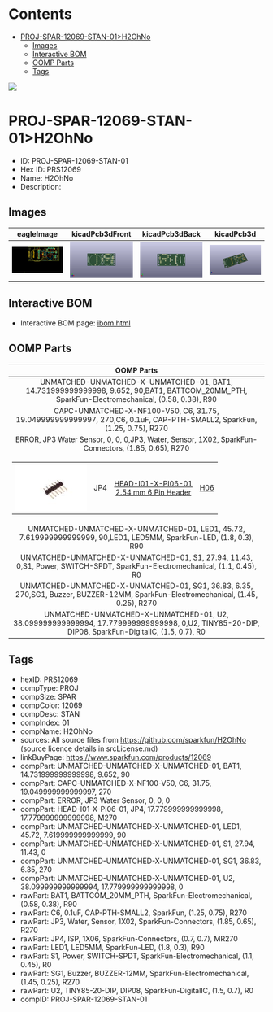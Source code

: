 



Contents
========

* [PROJ-SPAR-12069-STAN-01>H2OhNo](#proj-spar-12069-stan-01h2ohno)
	* [Images](#images)
	* [Interactive BOM](#interactive-bom)
	* [OOMP Parts](#oomp-parts)
	* [Tags](#tags)
  
![][im]
# PROJ-SPAR-12069-STAN-01>H2OhNo

- ID: PROJ-SPAR-12069-STAN-01
- Hex ID: PRS12069
- Name: H2OhNo
- Description: 

## Images
  
  

|eagleImage|kicadPcb3dFront|kicadPcb3dBack|kicadPcb3d|
| :---: | :---: | :---: | :---: |
|[![eagleImage](eagleImage_140.png)](eagleImage_600.png)|[![kicadPcb3dFront](kicadPcb3dFront_140.png)](kicadPcb3dFront_600.png)|[![kicadPcb3dBack](kicadPcb3dBack_140.png)](kicadPcb3dBack_600.png)|[![kicadPcb3d](kicadPcb3d_140.png)](kicadPcb3d_600.png)|

## Interactive BOM

- Interactive BOM page: [ibom.html](kicad/bom/ibom.html)

## OOMP Parts
  

|OOMP Parts|
| :---: |
|UNMATCHED-UNMATCHED-X-UNMATCHED-01, BAT1, 14.731999999999998, 9.652, 90,BAT1, BATTCOM_20MM_PTH, SparkFun-Electromechanical, (0.58, 0.38), R90|
|CAPC-UNMATCHED-X-NF100-V50, C6, 31.75, 19.049999999999997, 270,C6, 0.1uF, CAP-PTH-SMALL2, SparkFun, (1.25, 0.75), R270|
|ERROR, JP3 Water Sensor, 0, 0, 0,JP3, Water, Sensor, 1X02, SparkFun-Connectors, (1.85, 0.65), R270|
|<table><tr><td>![HEAD-I01-X-PI06-01](https://raw.githubusercontent.com/oomlout/oomlout_OOMP_parts/main/HEAD-I01-X-PI06-01/image_140.jpg)</td><td> JP4</td><td>[HEAD-I01-X-PI06-01<br>2.54 mm 6 Pin Header](https://github.com/oomlout/oomlout_OOMP_parts/tree/main/HEAD-I01-X-PI06-01/)</td><td>[H06](https://github.com/oomlout/oomlout_OOMP_parts/tree/main/HEAD-I01-X-PI06-01/)</td></tr></table>|
|UNMATCHED-UNMATCHED-X-UNMATCHED-01, LED1, 45.72, 7.619999999999999, 90,LED1, LED5MM, SparkFun-LED, (1.8, 0.3), R90|
|UNMATCHED-UNMATCHED-X-UNMATCHED-01, S1, 27.94, 11.43, 0,S1, Power, SWITCH-SPDT, SparkFun-Electromechanical, (1.1, 0.45), R0|
|UNMATCHED-UNMATCHED-X-UNMATCHED-01, SG1, 36.83, 6.35, 270,SG1, Buzzer, BUZZER-12MM, SparkFun-Electromechanical, (1.45, 0.25), R270|
|UNMATCHED-UNMATCHED-X-UNMATCHED-01, U2, 38.099999999999994, 17.779999999999998, 0,U2, TINY85-20-DIP, DIP08, SparkFun-DigitalIC, (1.5, 0.7), R0|

## Tags

- hexID: PRS12069
- oompType: PROJ
- oompSize: SPAR
- oompColor: 12069
- oompDesc: STAN
- oompIndex: 01
- oompName: H2OhNo
- sources: All source files from https://github.com/sparkfun/H2OhNo (source licence details in srcLicense.md)
- linkBuyPage: https://www.sparkfun.com/products/12069
- oompPart: UNMATCHED-UNMATCHED-X-UNMATCHED-01, BAT1, 14.731999999999998, 9.652, 90
- oompPart: CAPC-UNMATCHED-X-NF100-V50, C6, 31.75, 19.049999999999997, 270
- oompPart: ERROR, JP3 Water Sensor, 0, 0, 0
- oompPart: HEAD-I01-X-PI06-01, JP4, 17.779999999999998, 17.779999999999998, M270
- oompPart: UNMATCHED-UNMATCHED-X-UNMATCHED-01, LED1, 45.72, 7.619999999999999, 90
- oompPart: UNMATCHED-UNMATCHED-X-UNMATCHED-01, S1, 27.94, 11.43, 0
- oompPart: UNMATCHED-UNMATCHED-X-UNMATCHED-01, SG1, 36.83, 6.35, 270
- oompPart: UNMATCHED-UNMATCHED-X-UNMATCHED-01, U2, 38.099999999999994, 17.779999999999998, 0
- rawPart: BAT1, BATTCOM_20MM_PTH, SparkFun-Electromechanical, (0.58, 0.38), R90
- rawPart: C6, 0.1uF, CAP-PTH-SMALL2, SparkFun, (1.25, 0.75), R270
- rawPart: JP3, Water, Sensor, 1X02, SparkFun-Connectors, (1.85, 0.65), R270
- rawPart: JP4, ISP, 1X06, SparkFun-Connectors, (0.7, 0.7), MR270
- rawPart: LED1, LED5MM, SparkFun-LED, (1.8, 0.3), R90
- rawPart: S1, Power, SWITCH-SPDT, SparkFun-Electromechanical, (1.1, 0.45), R0
- rawPart: SG1, Buzzer, BUZZER-12MM, SparkFun-Electromechanical, (1.45, 0.25), R270
- rawPart: U2, TINY85-20-DIP, DIP08, SparkFun-DigitalIC, (1.5, 0.7), R0
- oompID: PROJ-SPAR-12069-STAN-01



[im]: kicadPcb3d_450.png
